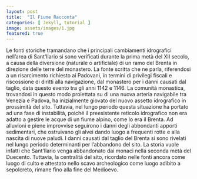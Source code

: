 ```yaml
---
layout: post
title:  "Il Fiume Racconta"
categories: [ Jekyll, tutorial ]
image: assets/images/1.jpg
featured: true
---
```

Le fonti storiche tramandano che i principali cambiamenti idrografici nell’area di Sant’Ilario si sono verificati durante la prima metà del XII secolo, a causa della diversione (naturale o artificiale) di un ramo del Brenta in direzione delle terre del monastero. La fonte scritta che ne parla, riferendosi a un risarcimento richiesto ai Padovani, in termini di privilegi fiscali e riscossione di diritti alla navigazione, dal monastero per i danni causati dal taglio, data questo evento tra gli anni 1142 e 1146. La comunità monastica, trovandosi in questo modo proiettata su di una nuova arteria navigabile tra Venezia e Padova, ha inizialmente giovato del nuovo assetto idrografico in prossimità del sito. Tuttavia, nel lungo periodo questa situazione ha portato ad una fase di instabilità, poiché il preesistente reticolo idrografico non era adatto a gestire le acque di un fiume alpino, come lo era il Brenta. Ad alluvioni e piene improvvise seguirono i danni degli abbondanti apporti sedimentari, che ostruivano gli alvei dando luogo a frequenti rotte e alla nascita di nuove paludi. I danni causati dal taglio del Brenta si sono rivelati nel lungo periodo determinanti per l’abbandono del sito. La storia vuole infatti che Sant’Ilario venga abbandonato dai monaci nella seconda metà del Duecento. Tuttavia, la centralità del sito, ricordato nelle fonti ancora come luogo di culto e attestato nello scavo archeologico come luogo adibito a sepolcreto, rimane fino alla fine del Medioevo.




